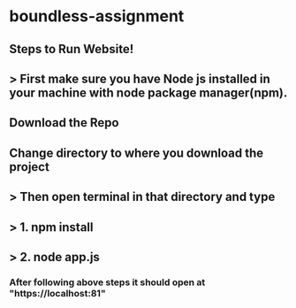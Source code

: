 # boundless-assignment

## Steps to Run Website!

## > First make sure you have Node js installed in your machine with node package manager(npm).

## Download the Repo
## Change directory to where you download the project
## > Then open terminal in that directory and type
## > 1. npm install
## > 2. node app.js

### After following above steps it should open at "https://localhost:81"

